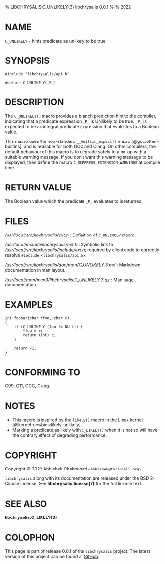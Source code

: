 % LIBCHRYSALIS:C_UNLIKELY(3) libchrysalis 0.0.1
%
% 2022


# NAME

`C_UNLIKELY` - hints predicate as unlikely to be true


# SYNOPSIS

```
#include "libchrysalis/api.h"

#define C_UNLIKELY(_P_)
```


# DESCRIPTION

The `C_UNLIKELY()` macro provides a branch prediction hint to the compiler,
indicating that a predicate expression `_P_` is UNlikely to be true. `_P_` is
expected to be an integral predicate expression that evaluates to a Boolean
value.

This macro uses the non-standard `__builtin_expect()` macro
[@gcc:other-builtins], and is available for both GCC and Clang. On other
compilers, the default behaviour of this macro is to degrade safely to a no-op
with a suitable warning message. If you don't want this warning message to be
displayed, then define the macro `C_SUPPRESS_EXTENSION_WARNINGS` at compile
time.
 

# RETURN VALUE

The Boolean value which the predicate `_P_` evaluates to is returned.


# FILES

*/usr/local/src/libchrysalis/ext.h*
: Definition of `C_UNLIKELY` macro.

*/usr/local/include/libchrysalis/ext.h*
: Symbolic link to */usr/local/src/libchrysalis/include/ext.h*; required by
client code to correctly resolve `#include <libchrysalis/api.h>`.

*/usr/local/src/libchrysalis/doc/man/C_UNLIKELY.3.md*
: Markdown documentation in man layout.

*/usr/local/man/man3/libchrysalis:C_UNLIKELY.3.gz*
: Man page documentation.


# EXAMPLES

```
int foobar(char *foo, char c)
{
	if (C_UNLIKELY (foo != NULL)) {
		*foo = c;
		return (int) c;
	}
 
	return -1;
}
```


# CONFORMING TO

C99, C11, GCC, Clang.


# NOTES

- This macro is inspired by the `likely()` macro in the Linux kernel
  [@kernel-newbies:likely-unlikely].
- Marking a predicate as likely with `C_LIKELY()` when it is not so will
  have the contrary effect of degrading performance.


# COPYRIGHT

Copyright &copy; 2022 Abhishek Chakravarti `<abhishek@taranjali.org>`

`libchrysalis` along with its documentation are released under the BSD 2-Clause
License. See **libchrysalis:license(7)** for the full license text.


# SEE ALSO

**libchrysalis:C_LIKELY(3)**


# COLOPHON

This page is part of release 0.0.1 of the `libchrysalis` project. The latest
version of this project can be found at
[GitHub](https://github.com/achakravarti/libchrysalis).

